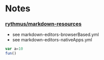 # Notes


### [rythmus/markdown-resources](https://github.com/rhythmus/markdown-resources)

- see markdown-editors-browserBased.yml
- see markdown-editors-nativeApps.yml
```js
var a=10
fun()



